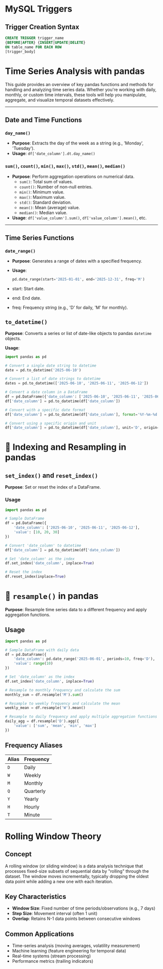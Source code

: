 # MySQL Triggers 

## Trigger Creation Syntax
```sql
CREATE TRIGGER trigger_name
{BEFORE|AFTER} {INSERT|UPDATE|DELETE}
ON table_name FOR EACH ROW
[trigger_body]
```

# Time Series Analysis with pandas

This guide provides an overview of key pandas functions and methods for handling and analyzing time series data. Whether you're working with daily, monthly, or custom time intervals, these tools will help you manipulate, aggregate, and visualize temporal datasets effectively.

---

## Date and Time Functions

### `day_name()`
- **Purpose**: Extracts the day of the week as a string (e.g., 'Monday', 'Tuesday').
- **Usage**: `df['date_column'].dt.day_name()`

### `sum()`, `count()`, `min()`, `max()`, `std()`, `mean()`, `median()`
- **Purpose**: Perform aggregation operations on numerical data.
  - `sum()`: Total sum of values.
  - `count()`: Number of non-null entries.
  - `min()`: Minimum value.
  - `max()`: Maximum value.
  - `std()`: Standard deviation.
  - `mean()`: Mean (average) value.
  - `median()`: Median value.
- **Usage**: `df['value_column'].sum()`, `df['value_column'].mean()`, etc.

---

##  Time Series Functions

### `date_range()`
- **Purpose**: Generates a range of dates with a specified frequency.
- **Usage**:
  ```python
  pd.date_range(start='2025-01-01', end='2025-12-31', freq='M')
- start: Start date.

- end: End date.

- freq: Frequency string (e.g., 'D' for daily, 'M' for monthly).

##  `to_datetime()`

**Purpose**: Converts a series or list of date-like objects to pandas `datetime` objects.

**Usage**:

```python
import pandas as pd

# Convert a single date string to datetime
date = pd.to_datetime('2025-06-10')

# Convert a list of date strings to datetime
dates = pd.to_datetime(['2025-06-10', '2025-06-11', '2025-06-12'])

# Convert a date column in a DataFrame
df = pd.DataFrame({'date_column': ['2025-06-10', '2025-06-11', '2025-06-12']})
df['date_column'] = pd.to_datetime(df['date_column'])

# Convert with a specific date format
df['date_column'] = pd.to_datetime(df['date_column'], format='%Y-%m-%d')

# Convert using a specific origin and unit
df['date_column'] = pd.to_datetime(df['date_column'], unit='D', origin='unix')
```
# 🔄 Indexing and Resampling in pandas

## `set_index()` and `reset_index()`

**Purpose**: Set or reset the index of a DataFrame.

### Usage

```python
import pandas as pd

# Sample DataFrame
df = pd.DataFrame({
    'date_column': ['2025-06-10', '2025-06-11', '2025-06-12'],
    'value': [10, 20, 30]
})

# Convert 'date_column' to datetime
df['date_column'] = pd.to_datetime(df['date_column'])

# Set 'date_column' as the index
df.set_index('date_column', inplace=True)

# Reset the index
df.reset_index(inplace=True)
```
# 📅 `resample()` in pandas

**Purpose**: Resample time series data to a different frequency and apply aggregation functions.

## Usage

```python
import pandas as pd

# Sample DataFrame with daily data
df = pd.DataFrame({
    'date_column': pd.date_range('2025-06-01', periods=10, freq='D'),
    'value': range(10)
})

# Set 'date_column' as the index
df.set_index('date_column', inplace=True)

# Resample to monthly frequency and calculate the sum
monthly_sum = df.resample('M').sum()

# Resample to weekly frequency and calculate the mean
weekly_mean = df.resample('W').mean()

# Resample to daily frequency and apply multiple aggregation functions
daily_agg = df.resample('D').agg({
    'value': ['sum', 'mean', 'min', 'max']
})
```

## Frequency Aliases

| Alias | Frequency  |
|-------|------------|
| `D`   | Daily      |
| `W`   | Weekly     |
| `M`   | Monthly    |
| `Q`   | Quarterly  |
| `Y`   | Yearly     |
| `H`   | Hourly     |
| `T`   | Minute     |

# Rolling Window Theory

## Concept
A rolling window (or sliding window) is a data analysis technique that processes fixed-size subsets of sequential data by "rolling" through the dataset. The window moves incrementally, typically dropping the oldest data point while adding a new one with each iteration.

## Key Characteristics
- **Window Size**: Fixed number of time periods/observations (e.g., 7 days)
- **Step Size**: Movement interval (often 1 unit)
- **Overlap**: Retains N-1 data points between consecutive windows

## Common Applications
- Time-series analysis (moving averages, volatility measurement)
- Machine learning (feature engineering for temporal data)
- Real-time systems (stream processing)
- Performance metrics (trailing indicators)
